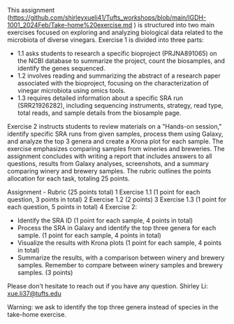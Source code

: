 
This assignment (https://github.com/shirleyxueli41/Tufts_workshops/blob/main/IGDH-1001_2024Feb/Take-home%20exercise.md ) is structured into two main exercises focused on exploring and analyzing biological data related to the microbiota of diverse vinegars.
Exercise 1 is divided into three parts:
* 1.1 asks students to research a specific bioproject (PRJNA891065) on the NCBI database to summarize the project, count the biosamples, and identify the genes sequenced.
* 1.2 involves reading and summarizing the abstract of a research paper associated with the bioproject, focusing on the characterization of vinegar microbiota using omics tools.
* 1.3 requires detailed information about a specific SRA run (SRR21926282), including sequencing instruments, strategy, read type, total reads, and sample details from the biosample page.

  
Exercise 2 instructs students to review materials on a "Hands-on session," identify specific SRA runs from given samples, process them using Galaxy, and analyze the top 3 genera and create a Krona plot for each sample. The exercise emphasizes comparing samples from wineries and breweries.
The assignment concludes with writing a report that includes answers to all questions, results from Galaxy analyses, screenshots, and a summary comparing winery and brewery samples. The rubric outlines the points allocation for each task, totaling 25 points.


Assignment - Rubric (25 points total)
1 Exercise 1.1 (1 point for each question, 3 points in total) 2 Exercise 1.2 (2 points) 3 Exercise 1.3 (1 point for each question, 5 points in total) 4 Exercise 2:
* Identify the SRA ID (1 point for each sample, 4 points in total)
* Process the SRA in Galaxy and identify the top three genera for each sample. (1 point for each sample, 4 points in total)
* Visualize the results with Krona plots (1 point for each sample, 4 points in total)
* Summarize the results, with a comparison between winery and brewery samples. Remember to compare between winery samples and brewery samples. (3 points)


Please don't hesitate to reach out if you have any question. 
Shirley Li: xue.li37@tufts.edu

Warning: we ask to identify the top three genera instead of species in the take-home exercise. 


